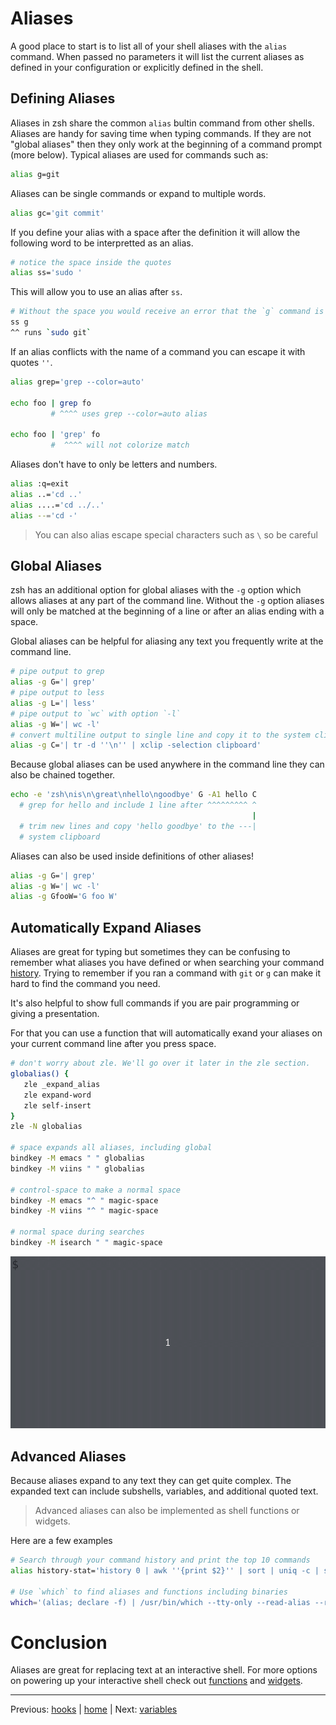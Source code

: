 # Aliases

A good place to start is to list all of your shell aliases with the `alias` command.
When passed no parameters it will list the current aliases as defined in your configuration or explicitly defined in the shell.

## Defining Aliases

Aliases in zsh share the common `alias` bultin command from other shells.
Aliases are handy for saving time when typing commands.
If they are not "global aliases" then they only work at the beginning of a command prompt (more below).
Typical aliases are used for commands such as:

```bash
alias g=git
```

Aliases can be single commands or expand to multiple words.

```bash
alias gc='git commit'
```

If you define your alias with a space after the definition it will allow the following word to be interpretted as an alias.

```bash
# notice the space inside the quotes
alias ss='sudo '
```

This will allow you to use an alias after `ss`.

```bash
# Without the space you would receive an error that the `g` command is not found
ss g
^^ runs `sudo git`
```

If an alias conflicts with the name of a command you can escape it with quotes `''`.

```bash
alias grep='grep --color=auto'

echo foo | grep fo
         # ^^^^ uses grep --color=auto alias

echo foo | 'grep' fo
         #  ^^^^ will not colorize match
```

Aliases don't have to only be letters and numbers.

```bash
alias :q=exit
alias ..='cd ..'
alias ....='cd ../..'
alias --='cd -'
```

> You can also alias escape special characters such as `\` so be careful

## Global Aliases

zsh has an additional option for global aliases with the `-g` option which allows aliases at any part of the command line.
Without the `-g` option aliases will only be matched at the beginning of a line or after an alias ending with a space.

Global aliases can be helpful for aliasing any text you frequently write at the command line.
```bash
# pipe output to grep
alias -g G='| grep'
# pipe output to less
alias -g L='| less'
# pipe output to `wc` with option `-l`
alias -g W='| wc -l'
# convert multiline output to single line and copy it to the system clipboard
alias -g C='| tr -d ''\n'' | xclip -selection clipboard' 
```

Because global aliases can be used anywhere in the command line they can also be chained together.
```bash
echo -e 'zsh\nis\n\great\nhello\ngoodbye' G -A1 hello C
  # grep for hello and include 1 line after ^^^^^^^^^ ^
                                                      |
  # trim new lines and copy 'hello goodbye' to the ---| 
  # system clipboard
```

Aliases can also be used inside definitions of other aliases!
```bash
alias -g G='| grep'
alias -g W='| wc -l'
alias -g GfooW='G foo W'
```

## Automatically Expand Aliases

Aliases are great for typing but sometimes they can be confusing to remember what aliases you have defined or when searching your command [history](../config/history.md).
Trying to remember if you ran a command with `git` or `g` can make it hard to find the command you need.

It's also helpful to show full commands if you are pair programming or giving a presentation.

For that you can use a function that will automatically exand your aliases on your current command line after you press space.

```bash
# don't worry about zle. We'll go over it later in the zle section.
globalias() {
   zle _expand_alias
   zle expand-word
   zle self-insert
}
zle -N globalias

# space expands all aliases, including global
bindkey -M emacs " " globalias
bindkey -M viins " " globalias

# control-space to make a normal space
bindkey -M emacs "^ " magic-space
bindkey -M viins "^ " magic-space

# normal space during searches
bindkey -M isearch " " magic-space
```

![](../../img/globalias.gif)

## Advanced Aliases

Because aliases expand to any text they can get quite complex.
The expanded text can include subshells, variables, and additional quoted text.

> Advanced aliases can also be implemented as shell functions or widgets.

Here are a few examples
```bash
# Search through your command history and print the top 10 commands
alias history-stat='history 0 | awk ''{print $2}'' | sort | uniq -c | sort -n -r | head'

# Use `which` to find aliases and functions including binaries
which='(alias; declare -f) | /usr/bin/which --tty-only --read-alias --read-functions --show-tilde --show-dot'

```

# Conclusion

Aliases are great for replacing text at an interactive shell.
For more options on powering up your interactive shell check out [functions](functions.md) and [widgets](widgets.md).

---

Previous: [hooks](hooks.md) | [home](../../README.md) | Next: [variables](variables.md)
